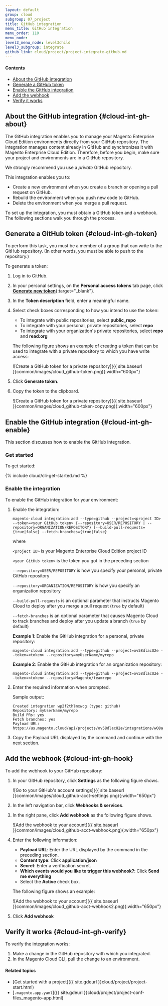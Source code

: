 ```yaml
---
layout: default
group: cloud
subgroup: 07_project
title: GitHub integration
menu_title: GitHub integration
menu_order: 110
menu_node: 
level3_menu_node: level3child
level3_subgroup: integrate
github_link: cloud/project/project-integrate-github.md
---
```


#### Contents
*	[About the GitHub integration](#cloud-int-gh-about) 
*	[Generate a GitHub token](#cloud-int-gh-token)
*	[Enable the GitHub integration](#cloud-int-gh-enable)
*	[Add the webhook](#cloud-int-gh-hook)
*	[Verify it works](#cloud-int-gh-verify)

## About the GitHub integration {#cloud-int-gh-about}
The GitHub integration enables you to manage your Magento Enterprise Cloud Edition environments directly from your GitHub repository. The integration manages content already in GitHub and synchronizes it with Magento Enterprise Cloud Edition. Therefore, before you begin, make sure your project and environments are in a GitHub repository.

We strongly recommend you use a *private* GitHub repository.

This integration enables you to:

*	Create a new environment when you create a branch or opening a pull request on GitHub.
*	Rebuild the environment when you push new code to GitHub.
*	Delete the environment when you merge a pull request.

To set up the integration, you must obtain a GitHub token and a webhook. The following sections walk you through the process.

## Generate a GitHub token {#cloud-int-gh-token}
To perform this task, you must be a member of a group that can write to the GitHub repository. (In other words, you must be able to push to the repository.)

To generate a token:

1.	Log in to GitHub.
2.	In your personal settings, on the **Personal access tokens** tab page, click [**Generate new token**](https://github.com/settings/tokens/new){:target="_blank"}.
4.	In the **Token description** field, enter a meaningful name.
5.	Select check boxes corresponding to how you intend to use the token:

	*	To integrate with public repositories, select **public_repo**
	*	To integrate with your personal, private repositories, select **repo**
	*	To integrate with your organization's private repositories, select **repo** and **read:org**

	The following figure shows an example of creating a token that can be used to integrate with a private repository to which you have write access:

	![Create a GitHub token for a private repository]({{ site.baseurl }}common/images/cloud_github-token.png){:width="600px"}
6.	Click **Generate token**.
7.	Copy the token to the clipboard.

	![Create a GitHub token for a private repository]({{ site.baseurl }}common/images/cloud_github-token-copy.png){:width="600px"}

## Enable the GitHub integration {#cloud-int-gh-enable}
This section discusses how to enable the GitHub integration.

### Get started
To get started:

{% include cloud/cli-get-started.md %}

### Enable the integration
To enable the GitHub integration for your environment:

1.	Enable the integration:

		magento-cloud integration:add --type=github --project=<project ID> --token=<your GitHub token> {--repository=USER/REPOSITORY | --repository=ORGANIZATION/REPOSITORY} [--build-pull-requests={true|false} --fetch-branches={true|false}

	where

	`<project ID>` is your Magento Enterprise Cloud Edition project ID

	`<your GitHub token>` is the token you got in the preceding section

	`--repository=USER/REPOSITORY` is how you specify your personal, private GitHub repository

	`--repository=ORGANIZATION/REPOSITORY` is how you specify an organization repository

	`--build-pull-requests` is an optional parameter that instructs Magento Cloud to deploy after you merge a pull request (`true` by default)

	`--fetch-branches` is an optional parameter that causes Magento Cloud to track branches and deploy after you update a branch (`true` by default)

	**Example 1**: Enable the GitHub integration for a personal, private repository:

		magento-cloud integration:add --type=github --project=ov58dlacU2e --token=<token> --repository=myUserName/myrepo

	**Example 2**: Enable the GitHub integration for an organization repository:

		magento-cloud integration:add --type=github --project=ov58dlacU2e --token=<token> --repository=Magento/teamrepo
6.	Enter the required information when prompted.

	Sample output:

		Created integration wp2f2thlmxwcg (type: github)
		Repository: myUserName/myrepo
		Build PRs: yes
		Fetch branches: yes
		Payload URL: https://us.magento.cloud/api/projects/ov58dlacU2e/integrations/wO8a0eoamxwcg/hook

5.	Copy the Payload URL displayed by the command and continue with the next section.

## Add the webhook {#cloud-int-gh-hook}
To add the webhook to your GitHub repository:

1.	In your GitHub repository, click **Settings** as the following figure shows.

	![Go to your GitHub's account settings]({{ site.baseurl }}common/images/cloud_github-acct-settings.png){:width="650px"}
2.	In the left navigation bar, click **Webhooks & services**.
3.	In the right pane, click **Add webhook** as the following figure shows.

	![Add the webhook to your account]({{ site.baseurl }}common/images/cloud_github-acct-webhook.png){:width="650px"}
4.	Enter the following information:

	*	**Payload URL**: Enter the URL displayed by the command in the preceding section.
	*	**Content type**: Click **application/json**
	*	**Secret**: Enter a verification secret.
	*	**Which events would you like to trigger this webhook?**: Click **Send me everything**
	*	Select the **Active** check box.

	The following figure shows an example:

	![Add the webhook to your account]({{ site.baseurl }}common/images/cloud_github-acct-webhook2.png){:width="650px"}
5.	Click **Add webhook**

## Verify it works {#cloud-int-gh-verify}
To verify the integration works:

1.	Make a change in the GitHub repository with which you integrated.
2.	In the Magento Cloud CLI, pull the change to an environment.


#### Related topics
*	[Get started with a project]({{ site.gdeurl }}cloud/project/project-start.html)
*	[`.magento.app.yaml`]({{ site.gdeurl }}cloud/project/project-conf-files_magento-app.html)
